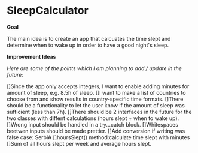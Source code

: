 # SleepCalculator

<strong>Goal</strong>

The main idea is to create an app that calcuates the time slept and determine when to wake up in order to have a good night's sleep.

<strong>Improvement Ideas</strong>

<em>Here are some of the points which I am planning to add / update in the future:</em>


[]Since the app only accepts integers, I want to enable adding minutes for amount of sleep, e.g. 8.5h of sleep.
[]I want to make a list of countries to choose from and show results in country-specific time formats.
[]There should be a functionality to let the user know if the amount of sleep was sufficient (less than 7h).
[]There should be 2 interfaces in the future for the two classes with diffent calculations (hours slept + when to wake up).
[]Wrong input should be handled in a try...catch block.
[]Whitespaces beetwen inputs should be made prettier.
[]Add conversion if writing was false case: SerbiA
[]hoursSlept() method:calculate time slept with minutes
[]Sum of all hours slept per week and average hours slept.

